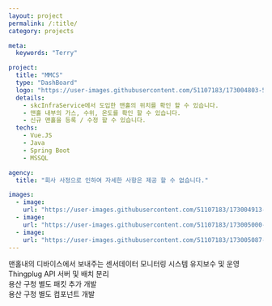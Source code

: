 ```yaml
---
layout: project
permalink: /:title/
category: projects

meta:
  keywords: "Terry"

project:
  title: "MMCS"
  type: "DashBoard"
  logo: "https://user-images.githubusercontent.com/51107183/173004803-5b0557ec-b641-45fd-be77-1dd2696c7717.png"
  details:
    - skcInfraService에서 도입한 맨홀의 위치를 확인 할 수 있습니다. 
    - 맨홀 내부의 가스, 수위, 온도를 확인 할 수 있습니다. 
    - 신규 맨홀을 등록 / 수정 할 수 있습니다.
  techs:
    - Vue.JS
    - Java
    - Spring Boot
    - MSSQL

agency:
  title: "회사 사정으로 인하여 자세한 사항은 제공 할 수 없습니다."

images:
  - image:
    url: "https://user-images.githubusercontent.com/51107183/173004913-ed7bc1e4-d855-43e3-9bd6-e4fc5d509a2a.png"
  - image:
    url: "https://user-images.githubusercontent.com/51107183/173005000-1ec09347-d81e-4bd3-9b46-5b0fa06647cd.png"
  - image:
    url: "https://user-images.githubusercontent.com/51107183/173005087-bc273542-b613-4782-8052-010d20257e6a.png"
---
```

<p>
맨홀내의 디바이스에서 보내주는 센서데이터 모니터링 시스템 유지보수 및 운영 <br>
Thingplug API 서버 및 배치 분리 <br>
용산 구청 별도 패킷 추가 개발 <br>
용산 구청 별도 컴포넌트 개발 <br>
</p>